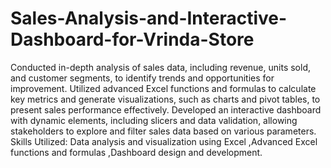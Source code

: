 # Sales-Analysis-and-Interactive-Dashboard-for-Vrinda-Store
Conducted in-depth analysis of sales data, including revenue, units sold, and customer segments, to identify trends and opportunities for improvement.
Utilized advanced Excel functions and formulas to calculate key metrics and generate visualizations, such as charts and pivot tables, to present sales performance effectively.
Developed an interactive dashboard with dynamic elements, including slicers and data validation, allowing stakeholders to explore and filter sales data based on various parameters.
Skills Utilized: Data analysis and visualization using Excel
                 ,Advanced Excel functions and formulas
                 ,Dashboard design and development.



